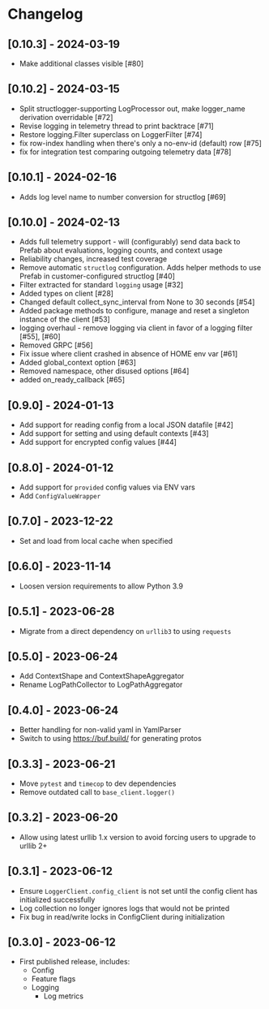 # Changelog

## [0.10.3] - 2024-03-19

- Make additional classes visible [#80]

## [0.10.2] - 2024-03-15

- Split structlogger-supporting LogProcessor out, make logger_name derivation overridable [#72]
- Revise logging in telemetry thread to print backtrace [#71]
- Restore logging.Filter superclass on LoggerFilter [#74]
- fix row-index handling when there's only a no-env-id (default) row [#75]
- fix for integration test comparing outgoing telemetry data [#78]

## [0.10.1] - 2024-02-16

- Adds log level name to number conversion for structlog [#69]

## [0.10.0] - 2024-02-13

- Adds full telemetry support - will (configurably) send data back to Prefab about evaluations, logging counts, and context usage
- Reliability changes, increased test coverage
- Remove automatic `structlog` configuration. Adds helper methods to use Prefab in customer-configured structlog [#40]
- Filter extracted for standard `logging` usage [#32]
- Added types on client [#28]
- Changed default collect_sync_interval from None to 30 seconds [#54]
- Added package methods to configure, manage and reset a singleton instance of the client [#53]
- logging overhaul - remove logging via client in favor of a logging filter [#55], [#60]
- Removed GRPC [#56]
- Fix issue where client crashed in absence of HOME env var [#61]
- Added global_context option [#63]
- Removed namespace, other disused options [#64]
- added on_ready_callback [#65]

## [0.9.0] - 2024-01-13

- Add support for reading config from a local JSON datafile [#42]
- Add support for setting and using default contexts [#43]
- Add support for encrypted config values [#44]

## [0.8.0] - 2024-01-12

- Add support for `provided` config values via ENV vars
- Add `ConfigValueWrapper`

## [0.7.0] - 2023-12-22

- Set and load from local cache when specified

## [0.6.0] - 2023-11-14

- Loosen version requirements to allow Python 3.9

## [0.5.1] - 2023-06-28

- Migrate from a direct dependency on `urllib3` to using `requests`

## [0.5.0] - 2023-06-24

- Add ContextShape and ContextShapeAggregator
- Rename LogPathCollector to LogPathAggregator

## [0.4.0] - 2023-06-24

- Better handling for non-valid yaml in YamlParser
- Switch to using https://buf.build/ for generating protos

## [0.3.3] - 2023-06-21

- Move `pytest` and `timecop` to dev dependencies
- Remove outdated call to `base_client.logger()`

## [0.3.2] - 2023-06-20

- Allow using latest urllib 1.x version to avoid forcing users to upgrade to urllib 2+

## [0.3.1] - 2023-06-12

- Ensure `LoggerClient.config_client` is not set until the config client has initialized successfully
- Log collection no longer ignores logs that would not be printed
- Fix bug in read/write locks in ConfigClient during initialization

## [0.3.0] - 2023-06-12

- First published release, includes:
  - Config
  - Feature flags
  - Logging
    - Log metrics
